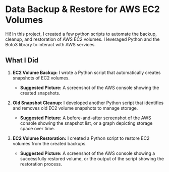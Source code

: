 # Data Backup & Restore for AWS EC2 Volumes

Hi! In this project, I created a few python scripts to automate the backup, cleanup, and restoration of AWS EC2 volumes. I leveraged Python and the Boto3 library to interact with AWS services.

## What I Did

1.  **EC2 Volume Backup:** I wrote a Python script that automatically creates snapshots of EC2 volumes.
    *   **Suggested Picture:** A screenshot of the AWS console showing the created snapshots.

2.  **Old Snapshot Cleanup:** I developed another Python script that identifies and removes old EC2 volume snapshots to manage storage.
    *   **Suggested Picture:** A before-and-after screenshot of the AWS console showing the snapshot list, or a graph depicting storage space over time.

3.  **EC2 Volume Restoration:** I created a Python script to restore EC2 volumes from the created backups.
    *   **Suggested Picture:** A screenshot of the AWS console showing a successfully restored volume, or the output of the script showing the restoration process.
```